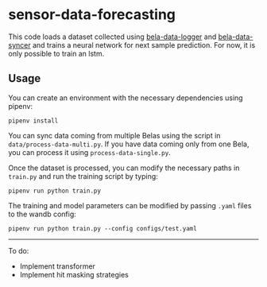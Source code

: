# sensor-data-forecasting
This code loads a dataset collected using [bela-data-logger](https://github.com/pelinski/bela-data-logger) and [bela-data-syncer](https://github.com/pelinski/bela-data-syncer) and trains a neural network for next sample prediction. For now, it is only possible to train an lstm. 

## Usage
You can create an environment with the necessary dependencies using pipenv:
```
pipenv install
```
You can sync data coming from multiple Belas using the script in `data/process-data-multi.py`. If you have data coming only from one Bela, you can process it using `process-data-single.py`.

Once the dataset is processed, you can modify the necessary paths in `train.py` and run the training script by typing:
```
pipenv run python train.py
```
The training and model parameters can be modified by passing `.yaml` files to the wandb config:
```
pipenv run python train.py --config configs/test.yaml
```

-----
To do:
- Implement transformer
- Implement hit masking strategies